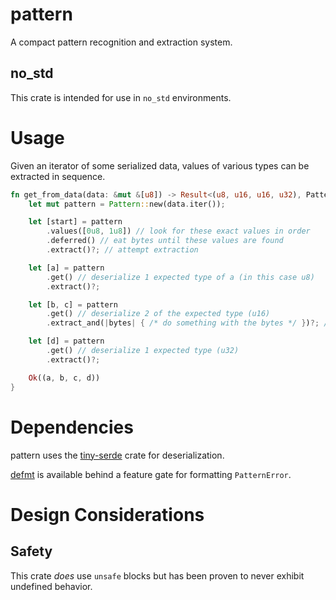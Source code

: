 # pattern

A compact pattern recognition and extraction system.

## no_std

This crate is intended for use in `no_std` environments.

# Usage

Given an iterator of some serialized data, values of various types can be extracted in sequence.

```rust
fn get_from_data(data: &mut &[u8]) -> Result<(u8, u16, u16, u32), PatternError> {
    let mut pattern = Pattern::new(data.iter());

    let [start] = pattern
        .values([0u8, 1u8]) // look for these exact values in order
        .deferred() // eat bytes until these values are found
        .extract()?; // attempt extraction

    let [a] = pattern
        .get() // deserialize 1 expected type of a (in this case u8)
        .extract()?;

    let [b, c] = pattern
        .get() // deserialize 2 of the expected type (u16)
        .extract_and(|bytes| { /* do something with the bytes */ })?; // attempt extraction then call closure on bytes extracted

    let [d] = pattern
        .get() // deserialize 1 expected type (u32)
        .extract()?;

    Ok((a, b, c, d))
}
```

# Dependencies

pattern uses the [tiny-serde](https://github.com/AdinAck/tiny-serde) crate for deserialization.

[defmt](https://github.com/knurling-rs/defmt) is available behind a feature gate for formatting `PatternError`.

# Design Considerations

## Safety

This crate *does* use `unsafe` blocks but has been proven to never exhibit undefined behavior.
